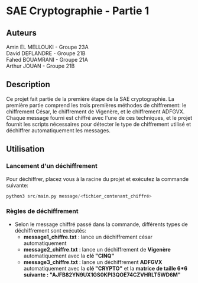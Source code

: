 # SAE Cryptographie - Partie 1

## Auteurs

Amin EL MELLOUKI -  Groupe 23A<br>David DEFLANDRE - Groupe 21B<br>Fahed BOUAMRANI - Groupe 21A<br>Arthur JOUAN - Groupe 21B

## Description
Ce projet fait partie de la première étape de la SAE cryptographie. La première partie comprend les trois premières méthodes de chiffrement: le chiffrement César, le chiffrement de Vigenère, et le chiffrement ADFGVX. Chaque message fourni est chiffré avec l'une de ces techniques, et le projet fournit les scripts nécessaires pour détecter le type de chiffrement utilisé et déchiffrer automatiquement les messages.

## Utilisation
### Lancement d'un déchiffrement

Pour déchiffrer, placez vous à la racine du projet et exécutez la commande suivante:

```python
python3 src/main.py message/<fichier_contenant_chiffré>
```

### Règles de déchiffrement

- Selon le message chiffré passé dans la commande, différents types de déchiffrement sont exécutés:
    - **message1_chiffre.txt** : lance un déchiffrement césar automatiquement
    - **message2_chiffre.txt** : lance un déchiffrement de **Vigenère** automatiquement avec la **clé "CINQ"**
    - **message3_chiffre.txt** : lance un déchiffrement **ADFGVX** automatiquement avec la **clé "CRYPTO"** et la **matrice de taille 6*6 suivante : "AJFB82YN9UX1GS0KPI3QOE74CZVHRLT5WD6M"**
